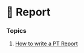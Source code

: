 # 📄 Report

### Topics

1. [How to write a PT Report](https://app.gitbook.com/o/s2H3MdEB0Qp2IbE58Gxw/s/otIy5NxxVXxLTnh5crZs/~/changes/67/readme/readme/metasploit-and-ruby-1/7.1)
